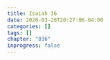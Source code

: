 ```yaml
---
title: Isaiah 36
date: 2020-03-28T20:27:06-04:00
categories: []
tags: []
chapter: "036"
inprogress: false
---
```


